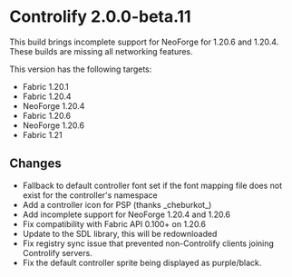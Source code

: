 # Controlify 2.0.0-beta.11

This build brings incomplete support for NeoForge for 1.20.6 and 1.20.4.
These builds are missing all networking features.

This version has the following targets:
- Fabric 1.20.1
- Fabric 1.20.4
- NeoForge 1.20.4
- Fabric 1.20.6
- NeoForge 1.20.6
- Fabric 1.21

## Changes

- Fallback to default controller font set if the font mapping file does not exist for the controller's namespace
- Add a controller icon for PSP (thanks \_cheburkot\_)
- Add incomplete support for NeoForge 1.20.4 and 1.20.6
- Fix compatibility with Fabric API 0.100+ on 1.20.6
- Update to the SDL library, this will be redownloaded
- Fix registry sync issue that prevented non-Controlify clients joining Controlify servers.
- Fix the default controller sprite being displayed as purple/black.
